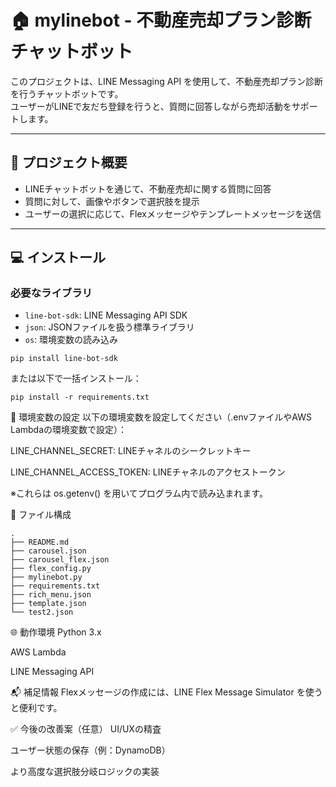 # 🏠 mylinebot - 不動産売却プラン診断チャットボット

このプロジェクトは、LINE Messaging API を使用して、不動産売却プラン診断を行うチャットボットです。  
ユーザーがLINEで友だち登録を行うと、質問に回答しながら売却活動をサポートします。

---

## 📌 プロジェクト概要

- LINEチャットボットを通じて、不動産売却に関する質問に回答
- 質問に対して、画像やボタンで選択肢を提示
- ユーザーの選択に応じて、Flexメッセージやテンプレートメッセージを送信

---

## 💻 インストール

### 必要なライブラリ

- `line-bot-sdk`: LINE Messaging API SDK
- `json`: JSONファイルを扱う標準ライブラリ
- `os`: 環境変数の読み込み

```
pip install line-bot-sdk
```
または以下で一括インストール：

```
pip install -r requirements.txt
```

🔐 環境変数の設定
以下の環境変数を設定してください（.envファイルやAWS Lambdaの環境変数で設定）：

LINE_CHANNEL_SECRET: LINEチャネルのシークレットキー

LINE_CHANNEL_ACCESS_TOKEN: LINEチャネルのアクセストークン

※これらは os.getenv() を用いてプログラム内で読み込まれます。



📁 ファイル構成
```
.
├── README.md
├── carousel.json
├── carousel_flex.json
├── flex_config.py
├── mylinebot.py
├── requirements.txt
├── rich_menu.json
├── template.json
└── test2.json
```
🌐 動作環境
Python 3.x

AWS Lambda

LINE Messaging API

📬 補足情報
Flexメッセージの作成には、LINE Flex Message Simulator を使うと便利です。

✅ 今後の改善案（任意）
UI/UXの精査

ユーザー状態の保存（例：DynamoDB）

より高度な選択肢分岐ロジックの実装
